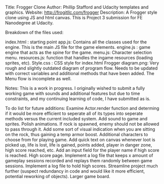 Title: Frogger Clone
Author: Phillip Stafford and Udacity templates and graphics.
Website: http://frogitllc.com/frogger
Description: A Frogger style clone using JS and html canvas.  This is Project 3 submission for FE Nanodegree at Udacity.

Breakdown of the files used:

index.html : starting point
app.js: Contains all the classes used for the engine.  This is the main JS file for the game elements.
engine.js : game engine that acts as the spine for the game.
menu.js: Character selection menu.
resources.js: function that handles the ingame resources (loading sprites, etc).
Style.css : CSS style for index.html
Frogger diagram.png: Very rough and slightly outdated diagram of program flow.  Needs to be updated with correct variables and additional methods that have been added.  The Menu flow is incomplete as well.

Notes:
This is a work in progress.  I originally wished to submit a fully working game with sounds and additional features but due to time constraints, and my continuing learning of code, I have submitted as is.

To do list for future additions:
Examine Actor.render function and determing if it would be more efficient to seperate all of its types into seperate methods versus the current included system.
Add sound to game and sprites.
Polish animations.
If rock is spawned, enemy should not be allowed to pass through it.
Add some sort of visual indication when you are sitting on the rock, thus gaining a temp armor boost.
Additional characters to choose from for playing game.
Add quick text on canvas whenever loot is picked up, life is lost, life is gained, points added, player in danger zone, high score reached, etc.
Add an input field for the player name if high score is reached.
High score page.
Implement a log file that keeps x amount of gameplay sessions recorded and replays them randomly between game sessions.
Implement a log file to hold high scores.
Streamline project much further (suspect redundancy in code and would like it more efficient, potential reworking of objects).
Larger game board.



